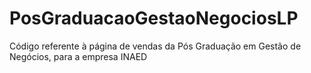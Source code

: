 # PosGraduacaoGestaoNegociosLP
Código referente à página de vendas da Pós Graduação em Gestão de Negócios, para a empresa INAED
